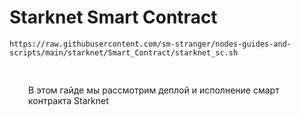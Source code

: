 <h1>Starknet Smart Contract</h1>

<pre><code>https://raw.githubusercontent.com/sm-stranger/nodes-guides-and-scripts/main/starknet/Smart_Contract/starknet_sc.sh</code></pre>

<p style="padding:30px">В этом гайде мы рассмотрим деплой и исполнение смарт контракта Starknet</p>
